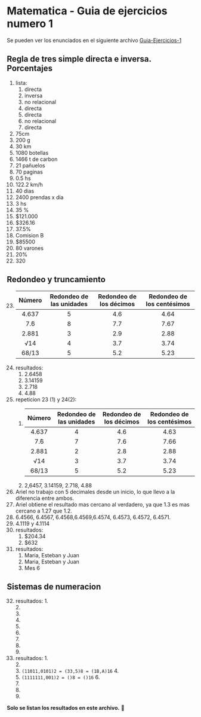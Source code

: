 # Matematica - Guia de ejercicios numero 1

Se pueden ver los enunciados en el siguiente archivo [Guia-Ejercicios-1](matematica_1/TP1.pdf)

## Regla de tres simple directa e inversa. Porcentajes

1. lista:
    1. directa
    2. inversa
    3. no relacional
    4. directa
    5. directa
    6. no relacional
    7. directa
2. 75cm
3. 200 g
4. 30 km
5. 1080 botellas
6. 1466 t de carbon
7. 21 pañuelos
8. 70 paginas
9. 0.5 hs
10. 122.2 km/h
11. 40 dias
12. 2400 prendas x dia
13. 3 hs
14. 35 %
15. $121.000
16. $326.16
17. 37.5%
18. Comision B
19. $85500
20. 80 varones
21. 20%
22. 320

## Redondeo y truncamiento

23. | Número      | Redondeo de las unidades     | Redondeo de los décimos | Redondeo de los centésimos |
    |    :---:    |           :----:             |          :---:          |         :---:              |
    | 4.637       |            5                 |           4.6           |           4.64             |
    | 7.̂6         |            8                 |           7.7           |         7.67               |
    | 2.881       |           3                  |           2.9           |         2.88               |
    |  √14        |            4                 |           3.7           |           3.74             |
    |  68/13      |             5                |                5.2      |          5.23              |
24. resultados:
    1. 2.6458
    2. 3.14159
    3. 2.718
    4. 4.88
25. repeticion 23 (1) y 24(2):
    1. | Número      | Redondeo de las unidades     | Redondeo de los décimos | Redondeo de los centésimos |
       |    :---:    |           :----:             |          :---:          |         :---:              |
       | 4.637       |            4                 |           4.6           |           4.63             |
       | 7.̂6         |            7                 |           7.6           |         7.66               |
       | 2.881       |           2                  |           2.8           |         2.88               |
       |  √14        |            3                 |           3.7           |           3.74             |
       |  68/13      |             5                |                5.2      |          5.23              |
    2. 2,6457, 3.14159, 2.718, 4.88
26. Ariel no trabajo con 5 decimales desde un inicio, lo que llevo a la diferencia entre ambos.
27. Ariel obtiene el resultado mas cercano al verdadero, ya que 1.3 es mas cercano a 1.27 que 1.2.
28. 6.4566, 6.4567, 6.4568,6.4569,6.4574, 6.4573, 6.4572, 6.4571.
29. 4.1119 y 4.1114
30. resultados:
    1. $204.34
    2. $632
31. resultados:
    1. Maria, Esteban y Juan
    2. Maria, Esteban y Juan
    3. Mes 6

## Sistemas de numeracion

32. resultados:
    1.  
    2.  
    3.  
    4.  
    5.  
    6.  
    7.  
    8.  
    9.  
33.  resultados:
    1.  
    2.  
    3.  `(11011,0101)2 = (33,5)8 = (1B,A)16`
    4.  
    5.  `(1111111,001)2 = ()8 = ()16`
    6.  
    7.  
    8.  
    9.  

**Solo se listan los resultados en este archivo.** 📝
